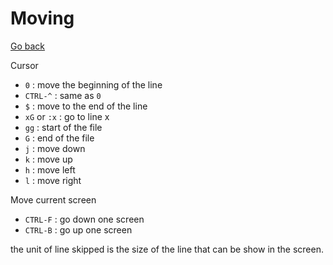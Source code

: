 # Moving

[Go back](..)

Cursor

* `0` : move the beginning of the line
* `CTRL-^` : same as `0`
* `$` : move to the end of the line
* `xG` or `:x` : go to line x
* `gg` : start of the file
* `G` : end of the file
* `j` : move down
* `k` : move up
* `h` : move left
* `l` : move right

Move current screen

* `CTRL-F` : go down one screen
* `CTRL-B` : go up one screen

the unit of line skipped is the size of the line
that can be show in the screen.